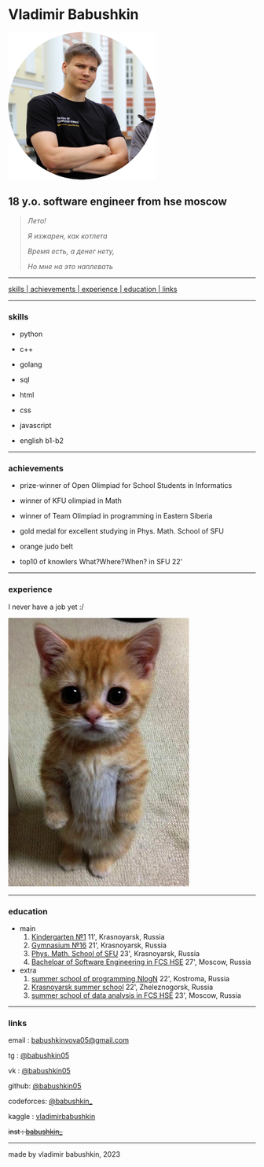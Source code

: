 <!-- center -->

# Vladimir Babushkin

![Vladimir Babushkin](assets/me.png "Vladimir Babushkin")

## **18 y.o. software engineer from hse moscow**

> *Лето!*
> 
> *Я изжарен, как котлета*
>
> *Время есть, а денег нету,*
>
> *Но мне на это наплевать*

---
    
  <a href="#skills"> skills |<a href="#ach"> achievements |<a href="#exp"> experience |<a href="#edu"> education |<a href="#links"> links   

 ---

### <a id="skills">skills

* python

* c++

* golang

* sql

* html

* css

* javascript

* english b1-b2

---

### <a id="ach">achievements

* prize-winner of Open Olimpiad for School Students in Informatics

* winner of KFU olimpiad in Math

* winner of Team Olimpiad in programming in Eastern Siberia

* gold medal for excellent studying in Phys. Math. School of SFU

* orange judo belt

* top10 of knowlers What?Where?When? in SFU 22'

___

### <a id="exp"> experience

  I never have a job yet  :/

![cat](assets/cat.png)

---

### <a id="edu">education

* main
    1. [Kindergarten №1](https://dou24.ru/1/) 11', Krasnoyarsk, Russia
    2. [Gymnasium №16](http://gim16.ru/) 21', Krasnoyarsk, Russia
    3. [Phys. Math. School of SFU](https://fms.sfu-kras.ru/) 23', Krasnoyarsk, Russia
    4. [Bacheloar of Software Engineering in FCS HSE](https://www.hse.ru/ba/se/) 27', Moscow, Russia
* extra
    1. [summer school of programming NlogN](https://nlogn.info/camp) 22', Kostroma, Russia
    2. [Krasnoyarsk summer school](https://vk.com/klsh_ru) 22', Zheleznogorsk, Russia
    3. [summer school of data analysis in FCS HSE](https://cs.hse.ru/dataschool/) 23', Moscow, Russia

---

### <a id="links"> links

email : [babushkinvova05@gmail.com](babushkinvova05@gmail.com)

tg : [@babushkin05](https://t.me/babushkin05)

vk : [@babushkin05](https://vk.com/babushkin05)

github: [@babushkin05](https://github.com/Babushkin05)

codeforces: [@babushkin_](https://codeforces.com/profile/babushkin_)

kaggle : [vladimirbabushkin](https://www.kaggle.com/vladimirbabushkin)

~~inst : [babushkin_](https://www.instagram.com/babushkin_/)~~

---
made by vladimir babushkin, 2023
